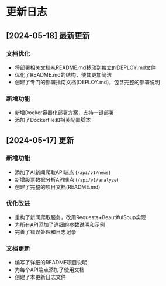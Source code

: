 # 更新日志

## [2024-05-18] 最新更新

### 文档优化
- 将部署相关文档从README.md移动到独立的DEPLOY.md文件
- 优化了README.md的结构，使其更加简洁
- 创建了专门的部署指南文档(DEPLOY.md)，包含完整的部署说明

### 新增功能
- 新增Docker容器化部署方案，支持一键部署
- 添加了Dockerfile和相关配置脚本

## [2024-05-17] 更新

### 新增功能
- 添加了AI新闻爬取API端点 (`/api/v1/news`)
- 新增股票数据分析API端点 (`/api/v1/analyze`)
- 创建了完整的项目文档(README.md)

### 优化改进
- 重构了新闻爬取服务，改用Requests+BeautifulSoup实现
- 为所有API添加了详细的参数说明和示例
- 完善了错误处理和日志记录

### 文档更新
- 编写了详细的README项目说明
- 为每个API端点添加了使用文档
- 创建了本更新日志文件

